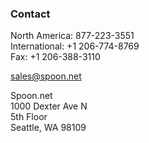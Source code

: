 ### Contact

North America: 877-223-3551	  
International: +1 206-774-8769  
Fax: +1 206-388-3110  

[sales@spoon.net](mailto:sales@spoon.net)

Spoon.net  
1000 Dexter Ave N  
5th Floor  
Seattle, WA 98109


